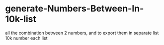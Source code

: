 # generate-Numbers-Between-In-10k-list
all the combination between 2 numbers, and to export them in separate list 10k number each list
